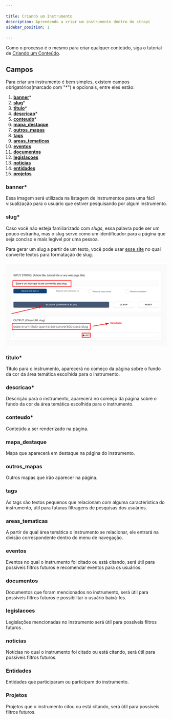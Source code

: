 ```yaml
---

title: Criando um Instrumento
description: Aprendendo a criar um instrumento dentro do strapi
sidebar_position: 1

---
```


Como o processo é o mesmo para criar qualquer conteúdo, siga o tutorial de [Criando um Conteúdo](/docs/usuario/strapi/iniciando-gerenciamento#criando-conteúdo).

## Campos

Para criar um instrumento é bem simples, existem campos obrigatórios(marcado com "*") e opcionais, entre eles estão:

1. [__banner__](#banner)*
2. [__slug__](#slug)*
3. [__titulo__](#titulo)*
4. [__descricao__](#descricao)*
5. [__conteudo__](#conteudo)*
6. [__mapa_destaque__](#mapa_destaque)
7. [__outros_mapas__](#outros_mapas)
8. [__tags__](#tags)
9. [__areas_tematicas__](#areas_tematicas)
10. [__eventos__](#eventos)
11. [__documentos__](#documentos)
12. [__legislacoes__](#legislacoes)
13. [__noticias__](#noticias)
14. [__entidades__](#entidades)
15. [__projetos__](#projetos)

### banner*

Essa imagem será utilizada na listagem de instrumentos para uma fácil visualização para o usuário que estiver pesquisando por algum instrumento.

### slug*

Caso você não esteja familiarizado com _slugs_, essa palavra pode ser um pouco estranha, mas o slug serve como um identificador para a página que seja conciso e mais legível por uma pessoa.

Para gerar um slug a partir de um texto, você pode usar [esse site](https://slugify.online/) no qual converte textos para formatação de slug.

![Alt](images/generating-slug.png)

### titulo*

Título para o instrumento, aparecerá no começo da página sobre o fundo da cor da área temática escolhida para o instrumento.

### descricao*

Descrição para o instrumento, aparecerá no começo da página sobre o fundo da cor da área temática escolhida para o instrumento.

### conteudo*

Conteúdo a ser renderizado na página.

### mapa_destaque

Mapa que aparecerá em destaque na página do instrumento.

### outros_mapas

Outros mapas que irão aparecer na página.

### tags

As tags são textos pequenos que relacionam com alguma característica do instrumento, útil para futuras filtragens de pesquisas dos usuários.

### areas_tematicas

A partir de qual área temática o instrumento se relacionar, ele entrará na divisão correspondente dentro do menu de navegação.

### eventos

Eventos no qual o instrumento foi citado ou está citando, será útil para possíveis filtros futuros e recomendar eventos para os usuários.

### documentos

Documentos que foram mencionados no instrumento, será útil para possíveis filtros futuros e possibilitar o usuário baixá-los.

### legislacoes

Legislações mencionadas no instrumento será útil para possíveis filtros futuros .

### noticias

Notícias no qual o instrumento foi citado ou está citando, será útil para possíveis filtros futuros.

### Entidades

Entidades que participaram ou participam do instrumento.

### Projetos

Projetos que o instrumento citou ou está citando, será útil para possíveis filtros futuros.
